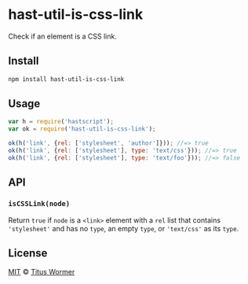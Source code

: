 <!--This file is generated by `build-packages.js`-->

# hast-util-is-css-link

Check if an element is a CSS link.

## Install

```sh
npm install hast-util-is-css-link
```

## Usage

```javascript
var h = require('hastscript');
var ok = require('hast-util-is-css-link');

ok(h('link', {rel: ['stylesheet', 'author']})); //=> true
ok(h('link', {rel: ['stylesheet'], type: 'text/css'})); //=> true
ok(h('link', {rel: ['stylesheet'], type: 'text/foo'})); //=> false
```

## API

### `isCSSLink(node)`

Return `true` if `node` is a `<link>` element with a `rel`
list that contains `'stylesheet'` and has no `type`, an empty
`type`, or `'text/css'` as its `type`.

## License

[MIT](https://github.com/rehypejs/rehype-minify/blob/master/LICENSE) © [Titus Wormer](http://wooorm.com)
